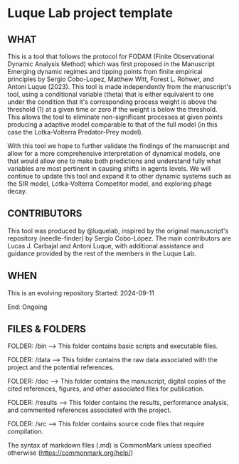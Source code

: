 # Luque Lab project template

## WHAT
This is a tool that follows the protocol for FODAM (Finite Observational Dynamic Analysis Method) which was first proposed in the Manuscript Emerging dynamic regimes and tipping points from finite empirical principles by Sergio Cobo-Lopez, Matthew Witt, Forest L. Rohwer, and Antoni Luque (2023). This tool is made independently from the manuscript's tool, using a conditional variable (theta) that is either equivalent to one under the condition that it's corresponding process weight is above the threshold (1) at a given time or zero if the weight is below the threshold. This allows the tool to eliminate non-significant processes at given points producing a adaptive model comparable to that of the full model (in this case the Lotka-Volterra Predator-Prey model).

With this tool we hope to further validate the findings of the manuscript and allow for a more comprehensive interpretation of dynamical models, one that would allow one to make both predictions and understand fully what variables are most pertinent in causing shifts in agents levels. We will continue to update this tool and expand it to other dynamic systems such as the SIR model, Lotka-Volterra Competitor model, and exploring phage decay.

## CONTRIBUTORS
This tool was produced by @luquelab, inspired by the original manuscript's repository (needle-finder) by Sergio Cobo-López. The main contributors are Lucas J. Carbajal and Antoni Luque, with additional assistance and guidance provided by the rest of the members in the Luque Lab.

## WHEN
This is an evolving repository Started: 2024-09-11

End: Ongoing

## FILES & FOLDERS
FOLDER: /bin
--> This folder contains basic scripts and executable files.

FOLDER: /data
--> This folder contains the raw data associated with the project and the potential references.

FOLDER: /doc
--> This folder contains the manuscript, digital copies of the cited references, figures, and other associated files for publication.

FOLDER: /results
--> This folder contains the results, performance analysis, and commented references associated with the project.

FOLDER: /src
--> This folder contains source code files that require compilation.

The syntax of markdown files (.md) is CommonMark unless specified otherwise (https://commonmark.org/help/)
